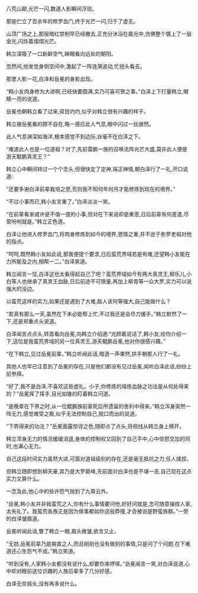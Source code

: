 
八荒山颠,光芒一闪,数道人影瞬间浮现。

那座伫立了百余年的修罗血门,终于光芒一闪,归于了虚无。

山顶广场之上,那层暗红禁制早已经撤去,正充分沐浴在晨光中,仿佛整个镀上了一层金光,闪烁着熠熠光芒。

韩立深吸了一口新鲜空气,眯眼看向远处的朝阳。

忽然间,他发觉身侧空间中,激起了一阵涟漪波动,忙扭头看去。

那里人影一花,白泽和岳冕的身影出现。

“韩小友肉身修为大进啊,已经快要圆满,实乃可喜可贺之事。”白泽上下打量韩立,眼睛一亮的说道。

岳冕也朝韩立看了过来,双目灼灼,似乎对韩立很有兴趣的样子。

韩立被岳冕看的颇不自在,略一感应此人气息,眼中闪过一丝骇然。

此人气息渊深如海洋,根本感觉不到边际,丝毫不在白泽之下。

“难道此人也是一位道祖？对了,先前雷鹏一族的召唤法阵光芒大盛,莫非此人便是游天鲲鹏真灵王？”

韩立心中瞬间转过一个个念头,但很快定了定神,端正神情,朝白泽行了一礼,开口说道:

“还要多谢白泽前辈栽培之恩,否则我不知何年何月才能修炼到现在的境界。”

“不过小事而已,韩小友言重了。”白泽淡淡一笑。

“在前辈看来或许是不值一提的小事,但对在下来说却是重恩,日后前辈有何差遣,尽管吩咐就是。”韩立正色道。

白泽让他进入修罗血门,将肉身修炼到如今的境界,恩情之重,并不逊于弥罗老祖对他的指点。

“呵呵,既然韩小友如此说,那我便提个要求,日后蛮荒界域若是有难,还望韩小友能在力所能及之内,相帮一二。”白泽笑道。

韩立闻言一怔,白泽这也太看得起自己了吧？蛮荒界域如今有两大真灵王,柳乐儿,小白等人也继承了真灵王血脉,日后前途不可限量,再加上柳青等一众大罗,实力可以说强大的没边。

以蛮荒这样的实力,如果还是遇到了大难,敌人该何等强大,自己能做什么？

“若真有那么一天,虽然在下未必能帮上忙,不过我还是会尽力援手。”韩立默然了一下,还是郑重点头说道。

白泽闻言点点头,转首看向岳冕,向韩立介绍道:“光顾着说话了,韩小友,给你介绍一下,这位是我蛮荒界域的另一位真灵王,游天鲲鹏岳冕,他对你很感兴趣。”

“在下韩立,见过岳冕前辈。”韩立听闻此话,暗道一声果然,拱手朝那人行了一礼。

其他人也早已注意到了岳冕的存在,只是他们都没有见过岳冕,闻听白泽此话,纷纷上前参拜。

“好了,我不是白泽,不喜欢这些虚礼。小子,你修炼的熔炼血脉之功法是从何处得来的？”岳冕挥了挥手,目光如锥的盯着韩立问道。

“是晚辈在下界之时,从一位鲲鹏族前辈死后所遗留的舍利中得来。”韩立浑身突然一阵无力,感觉难受之极,似乎无法控制自己,脱口而出的说道。

“下界得来的功法？”岳冕面露惊讶之色,随即点了点头,将视线从韩立身上移开。

韩立浑身无力的情况缓缓消退,身体的控制权又回到了自己手中,心中惊怒交加的同时,也满心无力。

自己这段时间实力虽然大进,可面对道祖级别的存在,还是毫无抵抗之力,任人揉捏。

但韩立随即想到柳天豪,其乃是大罗巅峰,先前面对白泽也是不堪一击,自己现在这点实力又算什么。

一念及此,他心中的些许怨气抛到了九霄云外。

“岳冕,韩小友并非我蛮荒之人,你有什么事情要问他,好好问就是,怎可随意操控人家,太失礼了。我蛮荒各族正是因为做事都如你这般莽撞,才会被说是野蛮族群。”一旁的白泽皱眉道。

岳冕听闻此话,瞥了韩立一眼,眉头微皱,欲言又止。

“无妨,岳冕前辈乃是爽直之人,而且刚刚也没有做别的事情,只是问了个问题,在下难道还心生怨气不成。”韩立笑道。

“听到没有,人家韩小友都没有说什么,却要你来啰嗦。”岳冕闻言一笑,对白泽说道,心中却对眼前这位识趣的人族后辈多了几分好感。

白泽无奈摇头,没有再多说什么。